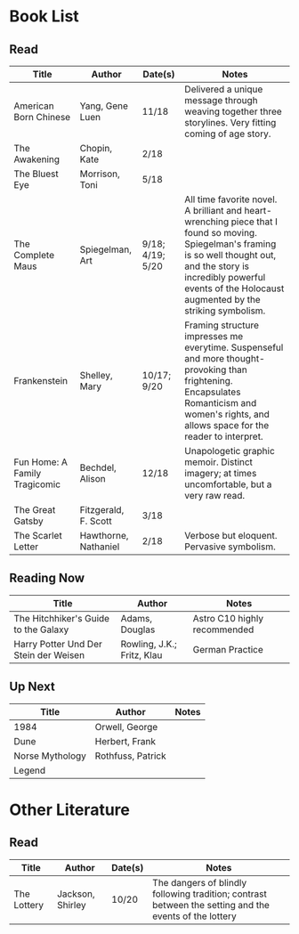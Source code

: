 # Book List

## Read

| Title                         | Author               | Date(s)          | Notes                                                        |
| ----------------------------- | -------------------- | ---------------- | ------------------------------------------------------------ |
| American Born Chinese         | Yang, Gene Luen      | 11/18            | Delivered a unique message through weaving together three storylines. Very fitting coming of age story. |
| The Awakening                 | Chopin, Kate         | 2/18             |                                                              |
| The Bluest Eye                | Morrison, Toni       | 5/18             |                                                              |
| The Complete Maus             | Spiegelman, Art      | 9/18; 4/19; 5/20 | All time favorite novel. A brilliant and heart-wrenching piece that I found so moving. Spiegelman's framing is so well thought out, and the story is incredibly powerful events of the Holocaust augmented by the striking symbolism. |
| Frankenstein                  | Shelley, Mary        | 10/17; 9/20      | Framing structure impresses me everytime. Suspenseful and more thought-provoking than frightening. Encapsulates Romanticism and women's rights, and allows space for the reader to interpret. |
| Fun Home: A Family Tragicomic | Bechdel, Alison      | 12/18            | Unapologetic graphic memoir. Distinct imagery; at times uncomfortable, but a very raw read. |
| The Great Gatsby              | Fitzgerald, F. Scott | 3/18             |                                                              |
| The Scarlet Letter            | Hawthorne, Nathaniel | 2/18             | Verbose but eloquent. Pervasive symbolism.                   |

## Reading Now

| Title                                 | Author                     | Notes                        |
| ------------------------------------- | -------------------------- | ---------------------------- |
| The Hitchhiker's Guide to the Galaxy  | Adams, Douglas             | Astro C10 highly recommended |
| Harry Potter Und Der Stein der Weisen | Rowling, J.K.; Fritz, Klau | German Practice              |

## Up Next

| Title           | Author            | Notes |
| --------------- | ----------------- | ----- |
| 1984            | Orwell, George    |       |
| Dune            | Herbert, Frank    |       |
| Norse Mythology | Rothfuss, Patrick |       |
| Legend          |                   |       |

# Other Literature

## Read

| Title       | Author           | Date(s) | Notes                                                        |
| ----------- | ---------------- | ------- | ------------------------------------------------------------ |
| The Lottery | Jackson, Shirley | 10/20   | The dangers of blindly following tradition; contrast between the setting and the events of the lottery |